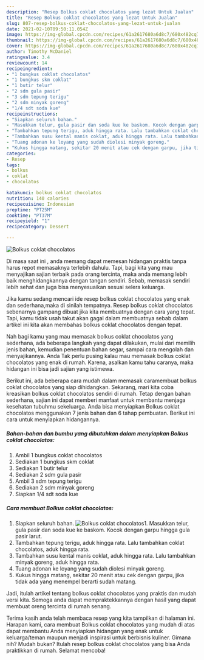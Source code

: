 ```yaml
---
description: "Resep Bolkus coklat chocolatos yang lezat Untuk Jualan"
title: "Resep Bolkus coklat chocolatos yang lezat Untuk Jualan"
slug: 807-resep-bolkus-coklat-chocolatos-yang-lezat-untuk-jualan
date: 2021-02-10T09:50:11.054Z
image: https://img-global.cpcdn.com/recipes/61a2617680a6d8c7/680x482cq70/bolkus-coklat-chocolatos-foto-resep-utama.jpg
thumbnail: https://img-global.cpcdn.com/recipes/61a2617680a6d8c7/680x482cq70/bolkus-coklat-chocolatos-foto-resep-utama.jpg
cover: https://img-global.cpcdn.com/recipes/61a2617680a6d8c7/680x482cq70/bolkus-coklat-chocolatos-foto-resep-utama.jpg
author: Timothy McDaniel
ratingvalue: 3.4
reviewcount: 14
recipeingredient:
- "1 bungkus coklat chocolatos"
- "1 bungkus skm coklat"
- "1 butir telur"
- "2 sdm gula pasir"
- "3 sdm tepung terigu"
- "2 sdm minyak goreng"
- "1/4 sdt soda kue"
recipeinstructions:
- "Siapkan seluruh bahan."
- "Masukkan telur, gula pasir dan soda kue ke baskom. Kocok dengan garpu hingga gula pasir larut."
- "Tambahkan tepung terigu, aduk hingga rata. Lalu tambahkan coklat chocolatos, aduk hingga rata."
- "Tambahkan susu kental manis coklat, aduk hingga rata. Lalu tambahkan minyak goreng, aduk hingga rata."
- "Tuang adonan ke loyang yang sudah diolesi minyak goreng."
- "Kukus hingga matang, sekitar 20 menit atau cek dengan garpu, jika tidak ada yang menempel berarti sudah matang."
categories:
- Resep
tags:
- bolkus
- coklat
- chocolatos

katakunci: bolkus coklat chocolatos 
nutrition: 140 calories
recipecuisine: Indonesian
preptime: "PT25M"
cooktime: "PT37M"
recipeyield: "1"
recipecategory: Dessert

---
```



![Bolkus coklat chocolatos](https://img-global.cpcdn.com/recipes/61a2617680a6d8c7/680x482cq70/bolkus-coklat-chocolatos-foto-resep-utama.jpg)

Di masa  saat ini , anda memang dapat memesan hidangan praktis tanpa harus repot memasaknya terlebih dahulu. Tapi, bagi kita yang mau menyajikan sajian terbaik pada orang tercinta, maka anda memang lebih baik menghidangkannya dengan tangan sendiri. Sebab, memasak sendiri lebih sehat dan juga bisa menyesuaikan sesuai selera keluarga.

Jika kamu sedang mencari ide resep bolkus coklat chocolatos yang enak dan sederhana,maka di sinilah tempatnya. Resep bolkus coklat chocolatos  sebenarnya gampang dibuat jika kita membuatnya dengan cara yang tepat. Tapi, kamu tidak usah takut akan gagal dalam membuatnya 
sebab dalam artikel ini kita akan membahas bolkus coklat chocolatos dengan tepat.  



Nah bagi kamu yang mau memasak bolkus coklat chocolatos yang sederhana, ada beberapa langkah yang dapat dilakukan, mulai dari memilih jenis bahan, kemudian penentuan bahan segar, sampai cara mengolah dan menyajikannya. Anda Tak perlu pusing kalau mau memasak bolkus coklat chocolatos yang enak di rumah. Karena, asalkan kamu  tahu caranya, maka hidangan ini bisa jadi sajian yang istimewa.

Berikut ini, ada beberapa cara mudah dalam memasak caramembuat bolkus coklat chocolatos yang siap dihidangkan. Sekarang, mari kita coba kreasikan bolkus coklat chocolatos sendiri di rumah. Tetap dengan bahan sederhana, sajian ini dapat memberi manfaat untuk membantu menjaga kesehatan tubuhmu sekeluarga. Anda bisa menyiapkan Bolkus coklat chocolatos menggunakan 7 jenis bahan dan 6 tahap pembuatan. Berikut ini cara untuk menyiapkan hidangannya.

<!--inarticleads1-->

##### Bahan-bahan dan bumbu yang dibutuhkan dalam menyiapkan Bolkus coklat chocolatos:

1. Ambil 1 bungkus coklat chocolatos
1. Sediakan 1 bungkus skm coklat
1. Sediakan 1 butir telur
1. Sediakan 2 sdm gula pasir
1. Ambil 3 sdm tepung terigu
1. Sediakan 2 sdm minyak goreng
1. Siapkan 1/4 sdt soda kue




<!--inarticleads2-->

##### Cara membuat Bolkus coklat chocolatos:

1. Siapkan seluruh bahan.
<img src="https://img-global.cpcdn.com/steps/99fc008a0cd9b48a/160x128cq70/bolkus-coklat-chocolatos-langkah-memasak-1-foto.jpg" alt="Bolkus coklat chocolatos">1. Masukkan telur, gula pasir dan soda kue ke baskom. Kocok dengan garpu hingga gula pasir larut.
1. Tambahkan tepung terigu, aduk hingga rata. Lalu tambahkan coklat chocolatos, aduk hingga rata.
1. Tambahkan susu kental manis coklat, aduk hingga rata. Lalu tambahkan minyak goreng, aduk hingga rata.
1. Tuang adonan ke loyang yang sudah diolesi minyak goreng.
1. Kukus hingga matang, sekitar 20 menit atau cek dengan garpu, jika tidak ada yang menempel berarti sudah matang.




Jadi, itulah artikel tentang  bolkus coklat chocolatos  yang praktis dan mudah versi kita. Semoga anda dapat mempraktekkannya dengan hasil yang dapat membuat oreng tercinta di rumah senang. 

Terima kasih anda telah membaca resep yang kita tampilkan di halaman ini. Harapan kami, cara membuat  Bolkus coklat chocolatos yang mudah di atas dapat membantu Anda menyiapkan hidangan yang enak untuk keluarga/teman maupun menjadi inspirasi untuk berbisnis kuliner. Gimana nih? Mudah bukan? Itulah resep bolkus coklat chocolatos yang bisa Anda praktikkan di rumah. Selamat mencoba!

